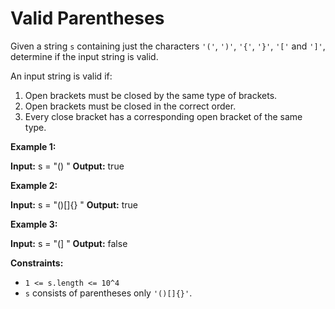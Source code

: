 # Valid Parentheses

Given a string `s` containing just the characters `'('`, `')'`, `'{'`, `'}'`, `'['` and `']'`, determine if the input string is valid.

An input string is valid if:

1. Open brackets must be closed by the same type of brackets.
2. Open brackets must be closed in the correct order.
3. Every close bracket has a corresponding open bracket of the same type.

**Example 1:**

**Input:** s =  "() "
**Output:** true

**Example 2:**

**Input:** s =  "()\[\]{} "
**Output:** true

**Example 3:**

**Input:** s =  "(\] "
**Output:** false

**Constraints:**

* `1 <= s.length <= 10^4`
* `s` consists of parentheses only `'()[]{}'`.
